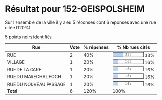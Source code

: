 # Résultat pour 152-GEISPOLSHEIM

Sur l'ensemble de la ville il y a eu 5 réponses dont 6 réponses avec une rue citée (120%)

5 points noirs identifiés

| Rue | Vote | % réponses | % Nb rues cités|
|-----|------|------------|----------------|
| RUE | 2 | 40% | <img src="../../img/bar_33.gif" />&nbsp;33%|
| VILLAGE | 1 | 20% | <img src="../../img/bar_16.gif" />&nbsp;16%|
| RUE DE LA GARE | 1 | 20% | <img src="../../img/bar_16.gif" />&nbsp;16%|
| RUE DU MARECHAL FOCH | 1 | 20% | <img src="../../img/bar_16.gif" />&nbsp;16%|
| RUE DU NOUVEAU PASSAGE | 1 | 20% | <img src="../../img/bar_16.gif" />&nbsp;16%|
| **Total** | 6 | 120% | 100%|
